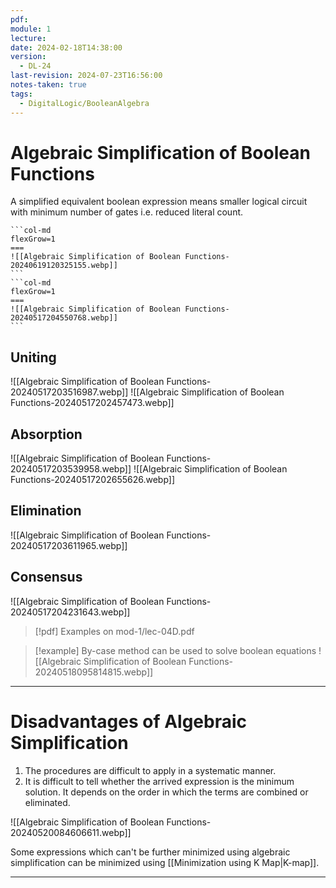 ```yaml
---
pdf: 
module: 1
lecture: 
date: 2024-02-18T14:38:00
version:
  - DL-24
last-revision: 2024-07-23T16:56:00
notes-taken: true
tags:
  - DigitalLogic/BooleanAlgebra
---
```

# Algebraic Simplification of Boolean Functions

A simplified equivalent boolean expression means smaller logical circuit with minimum number of gates i.e. reduced literal count.

````col
```col-md
flexGrow=1
===
![[Algebraic Simplification of Boolean Functions-20240619120325155.webp]]
```
```col-md
flexGrow=1
===
![[Algebraic Simplification of Boolean Functions-20240517204550768.webp]]
```
````

## Uniting
![[Algebraic Simplification of Boolean Functions-20240517203516987.webp]]
![[Algebraic Simplification of Boolean Functions-20240517202457473.webp]]

## Absorption
![[Algebraic Simplification of Boolean Functions-20240517203539958.webp]]
![[Algebraic Simplification of Boolean Functions-20240517202655626.webp]]

## Elimination
![[Algebraic Simplification of Boolean Functions-20240517203611965.webp]]

## Consensus
![[Algebraic Simplification of Boolean Functions-20240517204231643.webp]]


> [!pdf] Examples on mod-1/lec-04D.pdf

> [!example] By-case method can be used to solve boolean equations
> ![[Algebraic Simplification of Boolean Functions-20240518095814815.webp]]

---
# Disadvantages of Algebraic Simplification

1. The procedures are difficult to apply in a systematic manner.
2. It is difficult to tell whether the arrived expression is the minimum solution. It depends on the order in which the terms are combined or eliminated.

![[Algebraic Simplification of Boolean Functions-20240520084606611.webp]]

Some expressions which can't be further minimized using algebraic simplification can be minimized using [[Minimization using K Map|K-map]].

---